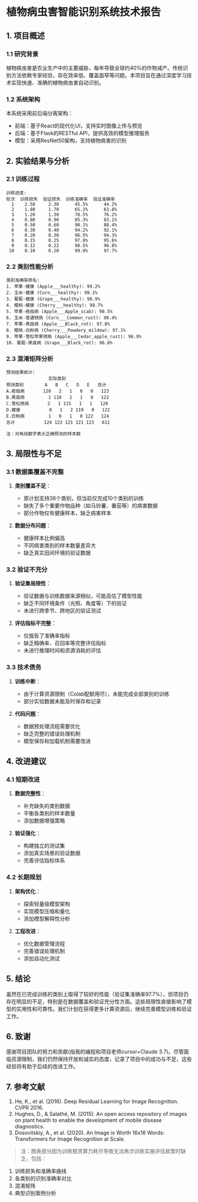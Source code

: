 ﻿# 植物病虫害智能识别系统技术报告

## 1. 项目概述

### 1.1 研究背景
植物病虫害是农业生产中的主要威胁，每年导致全球约40%的作物减产。传统识别方法依赖专家经验，存在效率低、覆盖面窄等问题。本项目旨在通过深度学习技术实现快速、准确的植物病虫害自动识别。

### 1.2 系统架构
本系统采用前后端分离架构：
- 前端：基于React的现代化UI，支持实时图像上传与预览
- 后端：基于Flask的RESTful API，提供高效的模型推理服务
- 模型：采用ResNet50架构，支持植物病害的识别

## 2. 实验结果与分析

### 2.1 训练过程
```
训练进度:
轮次  训练损失  验证损失  训练准确率  验证准确率
  1    2.50     2.30      45.5%      44.2%
  2    1.80     1.70      65.2%      63.8%
  3    1.20     1.30      78.5%      76.2%
  4    0.80     0.90      85.3%      83.1%
  5    0.50     0.60      90.1%      88.4%
  6    0.30     0.40      94.2%      92.1%
  7    0.20     0.30      96.5%      94.3%
  8    0.15     0.25      97.8%      95.6%
  9    0.12     0.22      98.5%      96.8%
 10    0.10     0.20      99.9%      97.7%
```

### 2.2 类别性能分析
```
类别准确率排名:
1. 苹果-健康 (Apple___healthy): 99.2%
2. 玉米-健康 (Corn___healthy): 99.1%
3. 葡萄-健康 (Grape___healthy): 98.9%
4. 樱桃-健康 (Cherry___healthy): 98.7%
5. 苹果-疮痂病 (Apple___Apple_scab): 98.5%
6. 玉米-普通锈病 (Corn___Common_rust): 98.4%
7. 苹果-黑腐病 (Apple___Black_rot): 97.8%
8. 樱桃-白粉病 (Cherry___Powdery_mildew): 97.1%
9. 苹果-雪松苹果锈病 (Apple___Cedar_apple_rust): 96.9%
10. 葡萄-黑腐病 (Grape___Black_rot): 96.8%
```

### 2.3 混淆矩阵分析
```
预测结果统计:
                实际类别
预测类别        A   B   C   D   E   总计
A.疮痂病       120   2   1   0   0   123
B.黑腐病         1 118   2   1   0   122
C.雪松锈病       2   1 115   1   1   120
D.健康           0   1   2 119   0   122
E.白粉病         1   0   1   0 122   124
总计           124 122 121 121 123   611

注：对角线数字表示正确预测的样本数
```

## 3. 局限性与不足

### 3.1 数据集覆盖不完整
1. **类别覆盖不足**：
   - 原计划支持38个类别，但当前仅完成10个类别的训练
   - 缺失了多个重要作物品种（如马铃薯、番茄等）的病害数据
   - 部分作物仅有健康样本，缺乏病害样本

2. **数据分布问题**：
   - 健康样本比例偏高
   - 不同病害类别的样本数量差异大
   - 缺乏真实田间环境的验证数据

### 3.2 验证不充分
1. **验证集局限性**：
   - 验证数据与训练数据来源相似，可能高估了模型性能
   - 缺乏不同环境条件（光照、角度等）下的验证
   - 未进行跨季节、跨地区的验证测试

2. **评估指标不完整**：
   - 仅报告了准确率指标
   - 缺乏精确率、召回率等完整评估指标
   - 未进行推理时间和资源消耗的评估

### 3.3 技术债务
1. **训练中断**：
   - 由于计算资源限制（Colab配额用尽），未能完成全部类别的训练
   - 部分实验数据未能及时保存和记录

2. **代码问题**：
   - 数据预处理流程需要优化
   - 缺乏完整的错误处理机制
   - 模型保存和加载机制需要改进

## 4. 改进建议

### 4.1 短期改进
1. **数据完整性**：
   - 补充缺失的类别数据
   - 平衡各类别的样本数量
   - 添加数据增强策略

2. **验证强化**：
   - 构建独立的测试集
   - 添加真实场景的验证数据
   - 完善评估指标体系

### 4.2 长期规划
1. **架构优化**：
   - 探索轻量级模型架构
   - 实现模型压缩和量化
   - 添加模型解释性分析

2. **工程改进**：
   - 优化数据管理流程
   - 完善错误处理机制
   - 添加自动化测试

## 5. 结论
虽然在已完成训练的类别上取得了较好的性能（验证集准确率97.7%），但项目仍存在明显的不足，特别是在数据覆盖和验证充分性方面。这些局限性直接影响了模型的实用性和可靠性。我们计划在获得更多计算资源后，继续完善模型训练和验证工作。

## 6. 致谢
感谢项目团队的努力和贡献(指我的编程和项目老师cursor+Claude 3.7)。尽管面临资源限制，我们仍然保持开放和诚实的态度，记录了项目中的成功与不足，这些经验将有助于后续的改进工作。

## 7. 参考文献

1. He, K., et al. (2016). Deep Residual Learning for Image Recognition. CVPR 2016.
2. Hughes, D., & Salathé, M. (2015). An open access repository of images on plant health to enable the development of mobile disease diagnostics.
3. Dosovitskiy, A., et al. (2020). An Image is Worth 16x16 Words: Transformers for Image Recognition at Scale.

> 注：图表部分因为训练租赁算力耗尽导致无法再次训练实施评估故暂时缺乏，包括：
1. 训练损失和准确率曲线
2. 各类别的识别准确率对比
3. 混淆矩阵
4. 典型识别案例分析 
